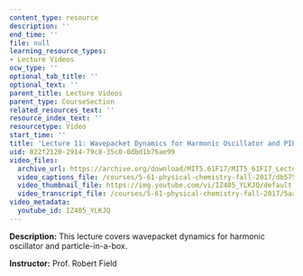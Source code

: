 ```yaml
---
content_type: resource
description: ''
end_time: ''
file: null
learning_resource_types:
- Lecture Videos
ocw_type: ''
optional_tab_title: ''
optional_text: ''
parent_title: Lecture Videos
parent_type: CourseSection
related_resources_text: ''
resource_index_text: ''
resourcetype: Video
start_time: ''
title: 'Lecture 11: Wavepacket Dynamics for Harmonic Oscillator and PIB'
uid: 822f2120-2914-79c8-35c0-0dbd1b76ae99
video_files:
  archive_url: https://archive.org/download/MIT5.61F17/MIT5_61F17_Lecture_11_300k.mp4
  video_captions_file: /courses/5-61-physical-chemistry-fall-2017/db5757950b8a5ed9b394ffb10e91007c_IZ405_YLKJQ.vtt
  video_thumbnail_file: https://img.youtube.com/vi/IZ405_YLKJQ/default.jpg
  video_transcript_file: /courses/5-61-physical-chemistry-fall-2017/5aad2d57d9c864c52a2f6ad1485cbcd7_IZ405_YLKJQ.pdf
video_metadata:
  youtube_id: IZ405_YLKJQ
---
```


**Description:** This lecture covers wavepacket dynamics for harmonic oscillator and particle-in-a-box.

**Instructor:** Prof. Robert Field

